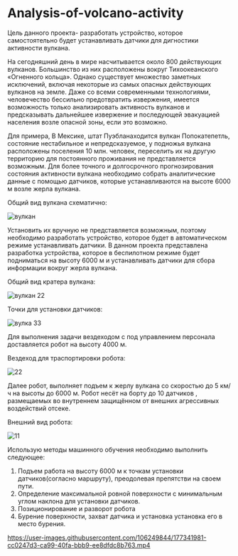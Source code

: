 # Analysis-of-volcano-activity
Цель данного проекта- разработать устройство, которое самостоятельно будет устанавливать датчики для дигностики активности вулкана.

На сегодняшний день в мире насчитывается около 800 действующих вулканов. Большинство из них расположены вокруг Тихоокеанского «Огненного кольца». Однако существует множество заметных исключений, включая некоторые из самых опасных действующих вулканов на земле. Даже со всеми современными технологиями, человечество бессильно предотвратить извержения, имеется возможность только анализировать активность вулканов и предсказывать дальнейшее извержение и последующей эвакуацией населения возле опасной зоны, если это возможно.

Для примера, В Мексике, штат Пуэбланаходится вулкан Попокатепетль, состояние нестабильное и непредсказуемое, у подножья вулкана расположены поселения 10 млн. человек, переселить их на другую территорию для постоянного проживания не представляется возможным. Для более точного и долгосрочного прогнозирования состояния активности вулкана необходимо собрать аналитические данные с помощью датчиков, которые устанавливаются на высоте 6000 м возле жерла вулкана.

Общий вид вулкана схематично:

![вулкан](https://user-images.githubusercontent.com/106249844/176167437-1539c047-5f57-4642-ba29-e3c40ef2596f.JPG)

Установить их вручную не представляется возможным, поэтому необходимо разработать устройство, которое будет в автоматическом режиме устанавливать датчики.
В данном проекта представлена разработка устройства, которое в беспилотном режиме будет подниматься на высоту 6000 м и устанавливать датчики для сбора информации вокруг жерла вулкана. 

Общий вид кратера вулкана:

![вулкан 22](https://user-images.githubusercontent.com/106249844/176174742-0c03419a-4b04-497c-ade8-f3a2cc930a45.JPG)

Точки для установки датчиков:

![вулка 33](https://user-images.githubusercontent.com/106249844/176174523-e725106d-f8e9-415d-9192-9b8ebfe6b7b4.JPG)

Для выполнения задачи вездеходом с под управлением персонала доставляется робот на высоту 4000 м. 

Вездеход для траспортировки робота:

![22](https://user-images.githubusercontent.com/106249844/176174824-6cfd1dd6-a3e3-47bb-a9d9-fba2c292fea8.JPG)

Далее робот, выполняет подъем к жерлу вулкана со скоростью до 5 км/ч на высоты до 6000 м.
Робот несёт на борту до 10 датчиков , размещаемых во внутреннем  защищённом от внешних агрессивных воздействий отсеке.

Внешний вид робота:

![11](https://user-images.githubusercontent.com/106249844/176174777-ce95cc12-0cb4-4413-a4a6-e448e7900497.JPG)

Использую методы машинного обучения необходимо выполнить следующее:

1. Подъем работа на высоту 6000 м  к точкам установки датчиков(согласно маршруту), преодолевая препятстви на своем пути.
2. Определение максимальной ровной поверхности с минимальным углом наклона для установки датчиков.
3. Позиционирование и разворот робота
4. Бурение поверхности, захват датчика и установка установка его в место бурения.




https://user-images.githubusercontent.com/106249844/177341981-cc0247d3-ca99-40fa-bbb9-ee8dfdc8b763.mp4



